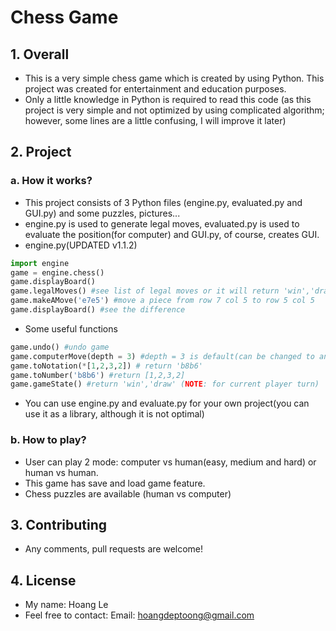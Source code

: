 # Chess Game
## 1. Overall
- This is a very simple chess game which is created by using Python. This project was created for entertainment and education purposes.
- Only a little knowledge in Python is required to read this code (as this project is very simple and not optimized by using complicated algorithm; however, some lines are a little confusing, I will improve it later)
## 2. Project
### a. How it works?
- This project consists of 3 Python files (engine.py, evaluated.py and GUI.py) and some puzzles, pictures...
- engine.py is used to generate legal moves, evaluated.py is used to evaluate the position(for computer) and GUI.py, of course, creates GUI.
- engine.py(UPDATED v1.1.2)
```python
import engine
game = engine.chess()
game.displayBoard()
game.legalMoves() #see list of legal moves or it will return 'win','draw','checkmate'
game.makeAMove('e7e5') #move a piece from row 7 col 5 to row 5 col 5
game.displayBoard() #see the difference
```
- Some useful functions
```python
game.undo() #undo game
game.computerMove(depth = 3) #depth = 3 is default(can be changed to any integer number which is bigger than 0). Return a list which consists of small lists(all of them are best move). Eg: [[1,2,3,2],[4,3,2,2]], move from row 1,col 2 to row 3 col 2 or row 4 col 3 to row 2 col 2 is the best
game.toNotation(*[1,2,3,2]) # return 'b8b6'
game.toNumber('b8b6') #return [1,2,3,2]
game.gameState() #return 'win','draw' (NOTE: for current player turn)
```
- You can use engine.py and evaluate.py for your own project(you can use it as a library, although it is not optimal)
### b. How to play?
- User can play 2 mode: computer vs human(easy, medium and hard) or human vs human. 
- This game has save and load game feature.
- Chess puzzles are available (human vs computer) 
## 3. Contributing
- Any comments, pull requests are welcome!
## 4. License
- My name: Hoang Le
- Feel free to contact: Email: hoangdeptoong@gmail.com
